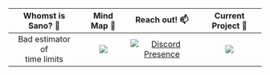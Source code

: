 Whomst is Sano? 🤔| Mind Map 🧠| Reach out! 📫 | Current Project 👀
:---: |:---:| :---: | :---:
Bad estimator<br/>of<br/>time limits | <a href="https://sanokei.github.io"><img src="https://img.icons8.com/cotton/64/000000/website.png"/></a> |[![Discord Presence](https://lanyard.cnrad.dev/api/120017005410648064)](https://discord.com/users/120017005410648064)| <a href="https://github.com/sanokei/HackPunk"><img src="https://gh-card.dev/repos/sanokei/HackPunk.svg?fullname="></a>
